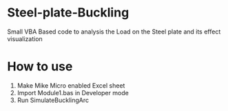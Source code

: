 # Steel-plate-Buckling

Small VBA Based code to analysis the Load on the Steel plate and its effect visualization

# How to use
1. Make Mike Micro enabled Excel sheet
2. Import Module1.bas in Developer mode
3. Run SimulateBucklingArc
